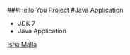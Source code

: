 ###Hello You Project 
#Java Application 

* JDK 7 
* Java Application 

[Isha Malla](http://sqasolution.com)